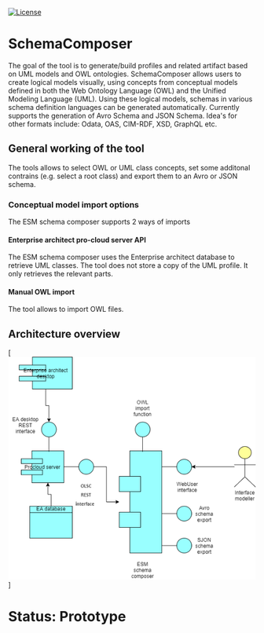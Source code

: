 [![License](https://img.shields.io/badge/License-Apache%202.0-blue.svg)](https://opensource.org/licenses/Apache-2.0)
# SchemaComposer
The goal of the tool is to generate/build profiles and related artifact based on UML models and OWL ontologies. SchemaComposer allows users to create logical models visually, using concepts from conceptual models defined in both the Web Ontology Language (OWL) and the Unified Modeling Language (UML). Using these logical models, schemas in various schema definition languages can be generated automatically. Currently supports the generation of Avro Schema and JSON Schema. Idea's for other formats include: Odata, OAS, CIM-RDF, XSD, GraphQL etc.

## General working of the tool
The tools allows to select OWL or UML class concepts, set some additonal contrains (e.g. select a root class) and export them to an Avro or JSON schema.

### Conceptual model import options
The ESM schema composer supports 2 ways of imports

#### Enterprise architect pro-cloud server API
The ESM schema composer uses the Enterprise architect database to retrieve UML classes. The tool does not store a copy of the UML profile. It only retrieves the relevant parts.

#### Manual OWL import 
The tool allows to import OWL files.

## Architecture overview
[![Architecture overview](./Architecture-of-hte-schema-composer.png "Architecture")]

# Status: Prototype
